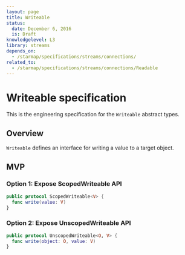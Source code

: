 ```yaml
---
layout: page
title: Writeable
status:
  date: December 6, 2016
  is: Draft
knowledgelevel: L3
library: streams
depends_on:
  - /starmap/specifications/streams/connections/
related_to:
  - /starmap/specifications/streams/connections/Readable
---
```


# Writeable specification

This is the engineering specification for the `Writeable` abstract types.

## Overview

`Writeable` defines an interface for writing a value to a target object.

## MVP

### Option 1: Expose ScopedWriteable API

```swift
public protocol ScopedWriteable<V> {
  func write(value: V)
}
```

### Option 2: Expose UnscopedWriteable API

```swift
public protocol UnscopedWriteable<O, V> {
  func write(object: O, value: V)
}
```
